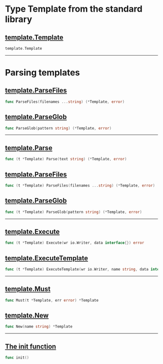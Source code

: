 # Type Template from the standard library

## [template.Template](https://godoc.org/text/template#Template)
``` Go
template.Template
```

***

# Parsing templates

## [template.ParseFiles](https://godoc.org/text/template#ParseFiles)
``` Go
func ParseFiles(filenames ...string) (*Template, error)
```

## [template.ParseGlob](https://godoc.org/text/template#ParseGlob)
``` Go
func ParseGlob(pattern string) (*Template, error)
```
***

## [template.Parse](https://godoc.org/text/template#Template.Parse)
``` Go
func (t *Template) Parse(text string) (*Template, error)
```

## [template.ParseFiles](https://godoc.org/text/template#Template.ParseFiles)
``` Go
func (t *Template) ParseFiles(filenames ...string) (*Template, error)
```

## [template.ParseGlob](https://godoc.org/text/template#Template.ParseGlob)
``` Go
func (t *Template) ParseGlob(pattern string) (*Template, error)
```

***

## [template.Execute](https://godoc.org/text/template#Template.Execute)
``` Go
func (t *Template) Execute(wr io.Writer, data interface{}) error
```

## [template.ExecuteTemplate](https://godoc.org/text/template#Template.ExecuteTemplate)
``` Go
func (t *Template) ExecuteTemplate(wr io.Writer, name string, data interface{}) error
```

***

## [template.Must](https://godoc.org/text/template#Must)
``` Go
func Must(t *Template, err error) *Template
```

## [template.New](https://godoc.org/text/template#New)
``` Go
func New(name string) *Template
```

***

## [The init function](https://golang.org/doc/effective_go.html#init)
``` Go
func init()
```